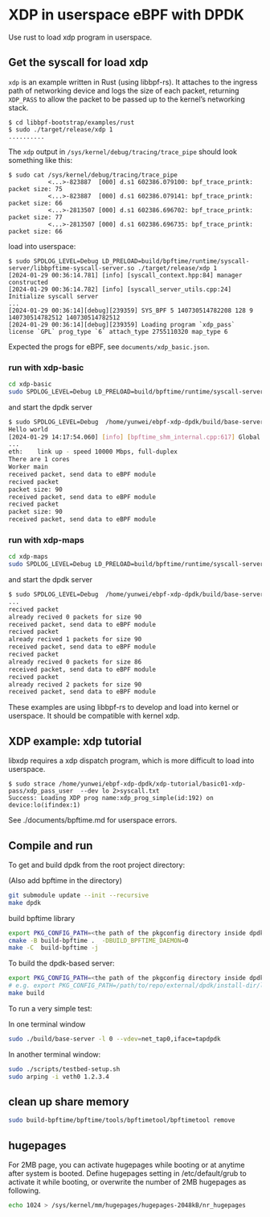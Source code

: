 # XDP in userspace eBPF with DPDK

Use rust to load xdp program in userspace.

## Get the syscall for load xdp

`xdp` is an example written in Rust (using libbpf-rs). It attaches to
the ingress path of networking device and logs the size of each packet,
returning `XDP_PASS` to allow the packet to be passed up to the kernel’s
networking stack.

```shell
$ cd libbpf-bootstrap/examples/rust
$ sudo ./target/release/xdp 1
..........
```

The `xdp` output in `/sys/kernel/debug/tracing/trace_pipe` should look
something like this:

```shell
$ sudo cat /sys/kernel/debug/tracing/trace_pipe
           <...>-823887  [000] d.s1 602386.079100: bpf_trace_printk: packet size: 75
           <...>-823887  [000] d.s1 602386.079141: bpf_trace_printk: packet size: 66
           <...>-2813507 [000] d.s1 602386.696702: bpf_trace_printk: packet size: 77
           <...>-2813507 [000] d.s1 602386.696735: bpf_trace_printk: packet size: 66
```

load into userspace:

```console
$ sudo SPDLOG_LEVEL=Debug LD_PRELOAD=build/bpftime/runtime/syscall-server/libbpftime-syscall-server.so ./target/release/xdp 1
[2024-01-29 00:36:14.781] [info] [syscall_context.hpp:84] manager constructed
[2024-01-29 00:36:14.782] [info] [syscall_server_utils.cpp:24] Initialize syscall server
...
[2024-01-29 00:36:14][debug][239359] SYS_BPF 5 140730514782208 128 9 140730514782512 140730514782512
[2024-01-29 00:36:14][debug][239359] Loading program `xdp_pass` license `GPL` prog_type `6` attach_type 2755110320 map_type 6
```

Expected the progs for eBPF, see `documents/xdp_basic.json`.

### run with xdp-basic

```sh
cd xdp-basic
sudo SPDLOG_LEVEL=Debug LD_PRELOAD=build/bpftime/runtime/syscall-server/libbpftime-syscall-server.so ./target/release/xdp 1
```

and start the dpdk server

```sh
$ sudo SPDLOG_LEVEL=Debug  /home/yunwei/ebpf-xdp-dpdk/build/base-server  -l 0 --vdev=net_tap0,iface=tapdpdk
Hello world
[2024-01-29 14:17:54.060] [info] [bpftime_shm_internal.cpp:617] Global shm constructed. shm_open_type 1 for bpftime_maps_shm
...
eth:    link up - speed 10000 Mbps, full-duplex
There are 1 cores
Worker main
received packet, send data to eBPF module
recived packet
packet size: 90
received packet, send data to eBPF module
recived packet
packet size: 90
received packet, send data to eBPF module
```

### run with xdp-maps

```sh
cd xdp-maps
sudo SPDLOG_LEVEL=Debug LD_PRELOAD=build/bpftime/runtime/syscall-server/libbpftime-syscall-server.so ./target/release/xdp 1
```

and start the dpdk server

```sh
$ sudo SPDLOG_LEVEL=Debug  /home/yunwei/ebpf-xdp-dpdk/build/base-server  -l 0 --vdev=net_tap0,iface=tapdpdk
...
recived packet
already recived 0 packets for size 90
received packet, send data to eBPF module
recived packet
already recived 1 packets for size 90
received packet, send data to eBPF module
recived packet
already recived 0 packets for size 86
received packet, send data to eBPF module
recived packet
already recived 2 packets for size 90
received packet, send data to eBPF module
```

These examples are using libbpf-rs to develop and load into kernel or userspace. It should be compatible with kernel xdp.

## XDP example: xdp tutorial

libxdp requires a xdp dispatch program, which is more difficult to load into userspace.

```console
$ sudo strace /home/yunwei/ebpf-xdp-dpdk/xdp-tutorial/basic01-xdp-pass/xdp_pass_user  --dev lo 2>syscall.txt
Success: Loading XDP prog name:xdp_prog_simple(id:192) on device:lo(ifindex:1)
```

See ./documents/bpftime.md for userspace errors.

## Compile and run

To get and build dpdk from the root project directory:

(Also add bpftime in the directory)

```sh
git submodule update --init --recursive
make dpdk
```

build bpftime library

```sh
export PKG_CONFIG_PATH=<the path of the pkgconfig directory inside dpdk>
cmake -B build-bpftime .  -DBUILD_BPFTIME_DAEMON=0
make -C  build-bpftime -j
```

To build the dpdk-based server:

```sh
export PKG_CONFIG_PATH=<the path of the pkgconfig directory inside dpdk>
# e.g. export PKG_CONFIG_PATH=/path/to/repo/external/dpdk/install-dir/lib/x86_64-linux-gnu/pkgconfig
make build
```

To run a very simple test:

In one terminal window

```sh
sudo ./build/base-server -l 0 --vdev=net_tap0,iface=tapdpdk
```

In another terminal window:

```sh
sudo ./scripts/testbed-setup.sh
sudo arping -i veth0 1.2.3.4
```

## clean up share memory

```sh
sudo build-bpftime/bpftime/tools/bpftimetool/bpftimetool remove
```

## hugepages

For 2MB page, you can activate hugepages while booting or at anytime after system is booted. Define hugepages setting in /etc/default/grub to activate it while booting, or overwrite the number of 2MB hugepages as following.

```sh
echo 1024 > /sys/kernel/mm/hugepages/hugepages-2048kB/nr_hugepages
```
